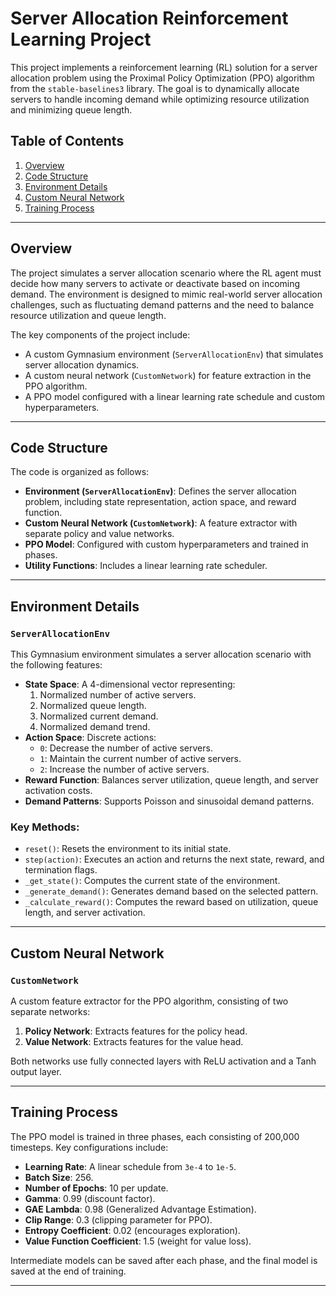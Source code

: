 # Server Allocation Reinforcement Learning Project

This project implements a reinforcement learning (RL) solution for a server allocation problem using the Proximal Policy Optimization (PPO) algorithm from the `stable-baselines3` library. The goal is to dynamically allocate servers to handle incoming demand while optimizing resource utilization and minimizing queue length.

## Table of Contents
1. [Overview](#overview)
2. [Code Structure](#code-structure)
3. [Environment Details](#environment-details)
4. [Custom Neural Network](#custom-neural-network)
5. [Training Process](#training-process)
---

## Overview

The project simulates a server allocation scenario where the RL agent must decide how many servers to activate or deactivate based on incoming demand. The environment is designed to mimic real-world server allocation challenges, such as fluctuating demand patterns and the need to balance resource utilization and queue length.

The key components of the project include:
- A custom Gymnasium environment (`ServerAllocationEnv`) that simulates server allocation dynamics.
- A custom neural network (`CustomNetwork`) for feature extraction in the PPO algorithm.
- A PPO model configured with a linear learning rate schedule and custom hyperparameters.

---

## Code Structure

The code is organized as follows:
- **Environment (`ServerAllocationEnv`)**: Defines the server allocation problem, including state representation, action space, and reward function.
- **Custom Neural Network (`CustomNetwork`)**: A feature extractor with separate policy and value networks.
- **PPO Model**: Configured with custom hyperparameters and trained in phases.
- **Utility Functions**: Includes a linear learning rate scheduler.

---

## Environment Details

### `ServerAllocationEnv`
This Gymnasium environment simulates a server allocation scenario with the following features:
- **State Space**: A 4-dimensional vector representing:
  1. Normalized number of active servers.
  2. Normalized queue length.
  3. Normalized current demand.
  4. Normalized demand trend.
- **Action Space**: Discrete actions:
  - `0`: Decrease the number of active servers.
  - `1`: Maintain the current number of active servers.
  - `2`: Increase the number of active servers.
- **Reward Function**: Balances server utilization, queue length, and server activation costs.
- **Demand Patterns**: Supports Poisson and sinusoidal demand patterns.

### Key Methods:
- `reset()`: Resets the environment to its initial state.
- `step(action)`: Executes an action and returns the next state, reward, and termination flags.
- `_get_state()`: Computes the current state of the environment.
- `_generate_demand()`: Generates demand based on the selected pattern.
- `_calculate_reward()`: Computes the reward based on utilization, queue length, and server activation.

---

## Custom Neural Network

### `CustomNetwork`
A custom feature extractor for the PPO algorithm, consisting of two separate networks:
1. **Policy Network**: Extracts features for the policy head.
2. **Value Network**: Extracts features for the value head.

Both networks use fully connected layers with ReLU activation and a Tanh output layer.

---

## Training Process

The PPO model is trained in three phases, each consisting of 200,000 timesteps. Key configurations include:
- **Learning Rate**: A linear schedule from `3e-4` to `1e-5`.
- **Batch Size**: 256.
- **Number of Epochs**: 10 per update.
- **Gamma**: 0.99 (discount factor).
- **GAE Lambda**: 0.98 (Generalized Advantage Estimation).
- **Clip Range**: 0.3 (clipping parameter for PPO).
- **Entropy Coefficient**: 0.02 (encourages exploration).
- **Value Function Coefficient**: 1.5 (weight for value loss).

Intermediate models can be saved after each phase, and the final model is saved at the end of training.

---
